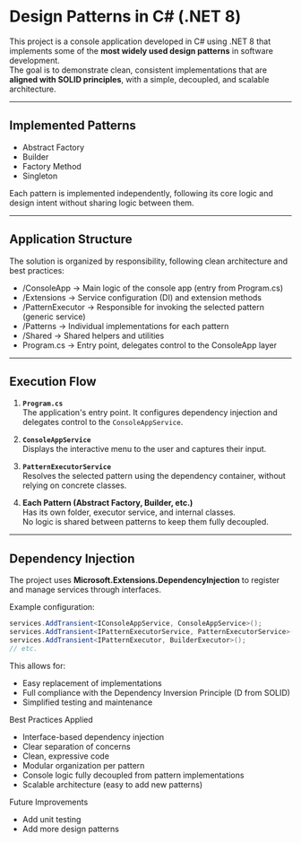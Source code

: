 # Design Patterns in C# (.NET 8)

This project is a console application developed in C# using .NET 8 that implements some of the **most widely used design patterns** in software development.  
The goal is to demonstrate clean, consistent implementations that are **aligned with SOLID principles**, with a simple, decoupled, and scalable architecture.

---

## Implemented Patterns

- Abstract Factory  
- Builder  
- Factory Method  
- Singleton  

Each pattern is implemented independently, following its core logic and design intent without sharing logic between them.

---

## Application Structure

The solution is organized by responsibility, following clean architecture and best practices:

- /ConsoleApp → Main logic of the console app (entry from Program.cs) 
- /Extensions → Service configuration (DI) and extension methods 
- /PatternExecutor → Responsible for invoking the selected pattern (generic service) 
- /Patterns → Individual implementations for each pattern 
- /Shared → Shared helpers and utilities 
- Program.cs → Entry point, delegates control to the ConsoleApp layer

---

## Execution Flow

1. **`Program.cs`**  
   The application's entry point. It configures dependency injection and delegates control to the `ConsoleAppService`.

2. **`ConsoleAppService`**  
   Displays the interactive menu to the user and captures their input.

3. **`PatternExecutorService`**  
   Resolves the selected pattern using the dependency container, without relying on concrete classes.

4. **Each Pattern (Abstract Factory, Builder, etc.)**  
   Has its own folder, executor service, and internal classes.  
   No logic is shared between patterns to keep them fully decoupled.

---

## Dependency Injection

The project uses **Microsoft.Extensions.DependencyInjection** to register and manage services through interfaces.

Example configuration:

```csharp
services.AddTransient<IConsoleAppService, ConsoleAppService>();
services.AddTransient<IPatternExecutorService, PatternExecutorService>();
services.AddTransient<IPatternExecutor, BuilderExecutor>();
// etc.
```

This allows for:

- Easy replacement of implementations
- Full compliance with the Dependency Inversion Principle (D from SOLID)
- Simplified testing and maintenance

Best Practices Applied
- Interface-based dependency injection
- Clear separation of concerns
- Clean, expressive code
- Modular organization per pattern
- Console logic fully decoupled from pattern implementations
- Scalable architecture (easy to add new patterns)

Future Improvements
- Add unit testing
- Add more design patterns
